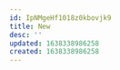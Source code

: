 ```yaml
---
id: IpNMgeHf1018z0kbovjk9
title: New
desc: ''
updated: 1638338986258
created: 1638338986258
---
```


